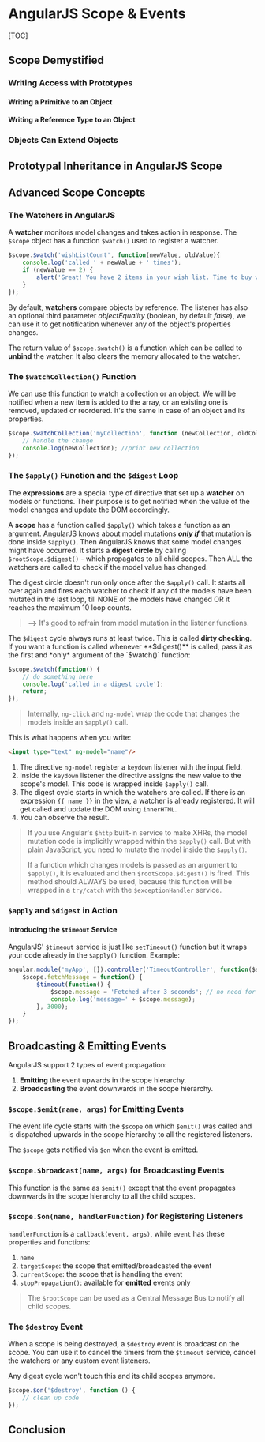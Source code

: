 # AngularJS Scope & Events

[TOC]

## Scope Demystified

### Writing Access with Prototypes

#### Writing a Primitive to an Object

#### Writing a Reference Type to an Object

### Objects Can Extend Objects

## Prototypal Inheritance in AngularJS Scope

## Advanced Scope Concepts

### The Watchers in AngularJS

A **watcher** monitors model changes and takes action in response. The `$scope` object has a function `$watch()` used to register a watcher.

```JavaScript
$scope.$watch('wishListCount', function(newValue, oldValue){
    console.log('called ' + newValue + ' times');
    if (newValue == 2) {
	    alert('Great! You have 2 items in your wish list. Time to buy what you love. ');
	}
});
```

By default, **watchers** compare objects by reference. The listener has also an optional third parameter *objectEquality* (boolean, by default *false*), we can use it to get notification whenever any of the object's properties changes.

The return value of `$scope.$watch()` is a function which can be called to **unbind** the watcher. It also clears the memory allocated to the watcher.

### The `$watchCollection()` Function

We can use this function to watch a collection or an object. We will be notified when a new item is added to the array, or an existing one is removed, updated or reordered. It's the same in case of an object and its properties.
```JavaScript
$scope.$watchCollection('myCollection', function (newCollection, oldCollection) {
    // handle the change
    console.log(newCollection); //print new collection
});
```

### The `$apply()` Function and the `$digest` Loop

The **expressions** are a special type of directive that set up a **watcher** on models or functions. Their purpose is to get notified when the value of the model changes and update the DOM accordingly.

A **scope** has a function called `$apply()` which takes a function as an argument. AngularJS knows about model mutations ***only if*** that mutation is done inside `$apply()`. Then AngularJS knows that some model changes might have occurred. It starts a **digest circle** by calling `$rootScope.$digest()` - which propagates to all child scopes. Then ALL the watchers are called to check if the model value has changed.

The digest circle doesn't run only once after the `$apply()` call. It starts all over again and fires each watcher to check if any of the models have been mutated in the last loop, till NONE of the models have changed OR it reaches the maximum 10 loop counts.

> **-->** It's good to refrain from model mutation in the listener functions.

The `$digest` cycle always runs at least twice. This is called **dirty checking**. If you want a function is called whenever **$digest()** is called, pass it as the first and *only* argument of the `$watch()` function:

```JavaScript
$scope.$watch(function() {
    // do something here
    console.log('called in a digest cycle');
    return;
});
```

> Internally, `ng-click` and `ng-model` wrap the code that changes the models inside an `$apply()` call.

This is what happens when you write:
```html
<input type="text" ng-model="name"/>
```

1. The directive `ng-model` register a `keydown` listener with the input field.
2. Inside the `keydown` listener the directive assigns the new value to the scope's model. This code is wrapped inside `$apply()` call.
3. The digest cycle starts in which the watchers are called. If there is an expression `{{ name }}` in the view, a watcher is already registered. It will get called and update the DOM using `innerHTML`.
4. You can observe the result.

> If you use Angular's `$http` built-in service to make XHRs, the model mutation code is implicitly wrapped within the `$apply()` call. But with plain JavaScript, you need to mutate the model inside the `$apply()`.
> 
> If a function which changes models is passed as an argument to `$apply()`, it is evaluated and then `$rootScope.$digest()` is fired. This method should ALWAYS be used, because this function will be wrapped in a `try/catch` with the `$exceptionHandler` service.

### `$apply` and `$digest` in Action

#### Introducing the `$timeout` Service

AngularJS' `$timeout` service is just like `setTimeout()` function but it wraps your code already in the `$apply()` function. Example:

```JavaScript
angular.module('myApp', []).controller('TimeoutController', function($scope, $timeout) {
	$scope.fetchMessage = function() {
		$timeout(function() {
			$scope.message = 'Fetched after 3 seconds'; // no need for $apply()
			console.log('message=' + $scope.message);
		}, 3000);
	}
});
```

## Broadcasting & Emitting Events

AngularJS support 2 types of event propagation:

1. **Emitting** the event upwards in the scope hierarchy.
2. **Broadcasting** the event downwards in the scope hierarchy.

### `$scope.$emit(name, args)` for Emitting Events

The event life cycle starts with the `$scope` on which `$emit()` was called and is dispatched upwards in the scope hierarchy to all the registered listeners.

The `$scope` gets notified via `$on` when the event is emitted.

### `$scope.$broadcast(name, args)` for Broadcasting Events

This function is the same as `$emit()` except that the event propagates downwards in the scope hierarchy to all the child scopes.

### `$scope.$on(name, handlerFunction)` for Registering Listeners

`handlerFunction` is a `callback(event, args)`, while `event` has these properties and functions:

1. `name`
2. `targetScope`: the scope that emitted/broadcasted the event
3. `currentScope`: the scope that is handling the event
4. `stopPropagation()`: available for **emitted** events only

> The `$rootScope` can be used as a Central Message Bus to notify all child scopes.

### The `$destroy` Event

When a scope is being destroyed, a `$destroy` event is broadcast on the scope. You can use it to cancel the timers from the `$timeout` service, cancel the watchers or any custom event listeners.

Any digest cycle won't touch this and its child scopes anymore.

```JavaScript
$scope.$on('$destroy', function () {
	// clean up code
});
```

## Conclusion